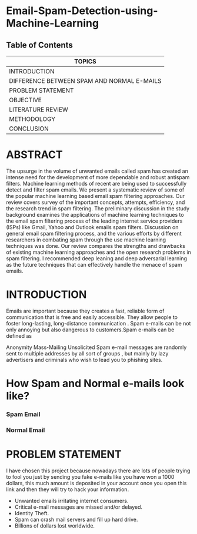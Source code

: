 # Email-Spam-Detection-using-Machine-Learning
## Table of Contents

|                   TOPICS                   |
|--------------------------------------------|
| INTRODUCTION                               |
| DIFFERENCE BETWEEN SPAM AND NORMAL E-MAILS |
| PROBLEM STATEMENT                          |
| OBJECTIVE                                  |
| LITERATURE REVIEW                          |
| METHODOLOGY                                |
| CONCLUSION                                 |


# ABSTRACT
The upsurge in the volume of unwanted emails called spam has created an intense need for the development of more dependable and robust antispam filters. Machine learning methods of recent are being used to successfully detect and filter spam emails. We present a systematic review of some of the popular machine learning based email spam filtering approaches. Our review covers survey of the important concepts, attempts, efficiency, and the research trend in spam filtering. The preliminary discussion in the study background examines the applications of machine learning techniques to the email spam filtering process of the leading internet service providers (ISPs) like Gmail, Yahoo and Outlook emails spam filters. Discussion on general email spam filtering process, and the various efforts by different researchers in combating spam through the use machine learning techniques was done. Our review compares the strengths and drawbacks of existing machine learning approaches and the open research problems in spam filtering. I recommended deep leaning and deep adversarial learning as the future techniques that can effectively handle the menace of spam emails.

# INTRODUCTION
Emails are important because they creates a fast, reliable form of communication that is free and easily accessible. They allow people to foster long-lasting, long-distance communication . Spam e-mails can be not only annoying but also dangerous to customers.Spam e-mails can be defined as

Anonymity
Mass-Mailing
Unsolicited
Spam e-mail messages are randomly sent to multiple addresses by all sort of groups , but mainly by lazy advertisers and criminals who wish to lead you to phishing sites.

# How Spam and Normal e-mails look like?
### Spam Email
### Normal Email
# PROBLEM STATEMENT
I have chosen this project because nowadays there are lots of people trying to fool you just by sending you fake e-mails like you have won a 1000 dollars, this much amount is deposited in your account once you open this link and then they will try to hack your information.

- Unwanted emails irritating internet consumers.
- Critical e-mail messages are missed and/or delayed.
- Identity Theft.
- Spam can crash mail servers and fill up hard drive.
- Billions of dollars lost worldwide.
